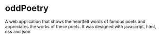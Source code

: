 # oddPoetry

A web application that shows the heartfelt words of famous poets and appreciates the works of these poets. It was designed with javascript, html, css and json.

